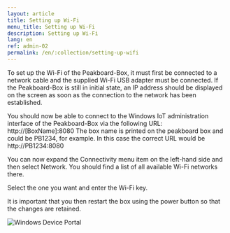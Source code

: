```yaml
---
layout: article
title: Setting up Wi-Fi
menu_title: Setting up Wi-Fi
description: Setting up Wi-Fi
lang: en
ref: admin-02
permalink: /en/:collection/setting-up-wifi
---
```


To set up the Wi-Fi of the Peakboard-Box, it must first be connected to a network cable and the supplied Wi-Fi USB adapter must be connected.
If the Peakboard-Box is still in initial state, an IP address should be displayed on the screen as soon as the connection to the network has been established.

You should now be able to connect to the Windows IoT administration interface of the Peakboard-Box via the following URL:
http://[BoxName]:8080
The box name is printed on the peakboard box and could be PB1234, for example.
In this case the correct URL would be http://PB1234:8080

You can now expand the Connectivity menu item on the left-hand side and then select Network.
You should find a list of all available Wi-Fi networks there.

Select the one you want and enter the Wi-Fi key.

It is important that you then restart the box using the power button so that the changes are retained.

![Windows Device Portal](/assets/images/admin/device/windows-device-portal.png)
